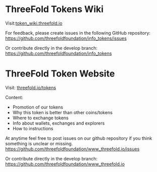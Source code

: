 # ThreeFold Tokens Wiki

Visit:[token_wiki.threefold.io](https://threefoldfoundation.github.io/info_tokens)

For feedback, please create issues in the following GitHub repository:
https://github.com/threefoldfoundation/info_tokens/issues

Or contribute directly in the develop branch:
https://github.com/threefoldfoundation/info_tokens

# ThreeFold Token Website

Visit: [threefold.io/tokens](https://threefold.io/tokens/)

Content:
- Promotion of our tokens
- Why this token is better than other coins/tokens
- Where to exchange tokens
- Info about wallets, exchanges and explorers
- How to instructions

At anytime feel free to post issues on our github repository if you think something is unclear or missing.
https://github.com/threefoldfoundation/www_threefold.io/issues

Or contribute directly in the develop branch:
https://github.com/threefoldfoundation/www_threefold.io